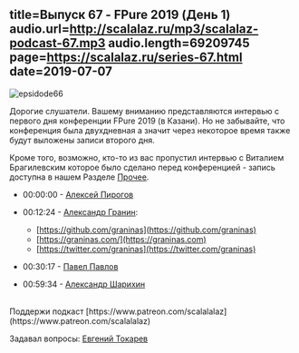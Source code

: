 title=Выпуск 67 - FPure 2019 (День 1)
audio.url=http://scalalaz.ru/mp3/scalalaz-podcast-67.mp3
audio.length=69209745
page=https://scalalaz.ru/series-67.html
date=2019-07-07
----
![epsidode66](img/ep-fpure-d1.jpg)


Дорогие слушатели.
Вашему вниманию представляются интервью с первого дня конференции
FPure 2019 (в Казани).
Но не забывайте, что конференция была двухдневная а значит через некоторое время
также будут выложены записи второго дня.

Кроме того, возможно, кто-то из вас пропустил интервью с Виталием Брагилевским
которое было сделано перед конференцией - запись доступна в нашем
Разделе [Прочее](https://scalalaz.ru/special-page-01.html).

* 00:00:00 - [Алексей Пирогов](https://twitter.com/alex_pir)

* 00:12:24 - [Александр Гранин](https://twitter.com/graninas):

    * [https://github.com/graninas](https://github.com/graninas)
    * [https://graninas.com/](https://graninas.com)
    * [https://twitter.com/graninas](https://twitter.com/graninas)

* 00:30:17 - [Павел Павлов](https://twitter.com/noinline)

* 00:59:34 - [Александр Шарихин](https://twitter.com/nihirash)


<br/>
Поддержи подкаст [https://www.patreon.com/scalalalaz](https://www.patreon.com/scalalalaz)
<br/>


Задавал вопросы:
[Евгений Токарев](https://twitter.com/strobegen)
